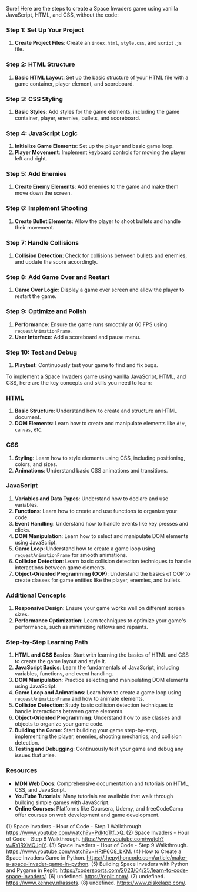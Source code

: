 Sure! Here are the steps to create a Space Invaders game using vanilla JavaScript, HTML, and CSS, without the code:

### Step 1: Set Up Your Project
1. **Create Project Files**: Create an `index.html`, `style.css`, and `script.js` file.

### Step 2: HTML Structure
1. **Basic HTML Layout**: Set up the basic structure of your HTML file with a game container, player element, and scoreboard.

### Step 3: CSS Styling
1. **Basic Styles**: Add styles for the game elements, including the game container, player, enemies, bullets, and scoreboard.

### Step 4: JavaScript Logic
1. **Initialize Game Elements**: Set up the player and basic game loop.
2. **Player Movement**: Implement keyboard controls for moving the player left and right.

### Step 5: Add Enemies
1. **Create Enemy Elements**: Add enemies to the game and make them move down the screen.

### Step 6: Implement Shooting
1. **Create Bullet Elements**: Allow the player to shoot bullets and handle their movement.

### Step 7: Handle Collisions
1. **Collision Detection**: Check for collisions between bullets and enemies, and update the score accordingly.

### Step 8: Add Game Over and Restart
1. **Game Over Logic**: Display a game over screen and allow the player to restart the game.

### Step 9: Optimize and Polish
1. **Performance**: Ensure the game runs smoothly at 60 FPS using `requestAnimationFrame`.
2. **User Interface**: Add a scoreboard and pause menu.

### Step 10: Test and Debug
1. **Playtest**: Continuously test your game to find and fix bugs.

To implement a Space Invaders game using vanilla JavaScript, HTML, and CSS, here are the key concepts and skills you need to learn:

### HTML
1. **Basic Structure**: Understand how to create and structure an HTML document.
2. **DOM Elements**: Learn how to create and manipulate elements like `div`, `canvas`, etc.

### CSS
1. **Styling**: Learn how to style elements using CSS, including positioning, colors, and sizes.
2. **Animations**: Understand basic CSS animations and transitions.

### JavaScript
1. **Variables and Data Types**: Understand how to declare and use variables.
2. **Functions**: Learn how to create and use functions to organize your code.
3. **Event Handling**: Understand how to handle events like key presses and clicks.
4. **DOM Manipulation**: Learn how to select and manipulate DOM elements using JavaScript.
5. **Game Loop**: Understand how to create a game loop using `requestAnimationFrame` for smooth animations.
6. **Collision Detection**: Learn basic collision detection techniques to handle interactions between game elements.
7. **Object-Oriented Programming (OOP)**: Understand the basics of OOP to create classes for game entities like the player, enemies, and bullets.

### Additional Concepts
1. **Responsive Design**: Ensure your game works well on different screen sizes.
2. **Performance Optimization**: Learn techniques to optimize your game's performance, such as minimizing reflows and repaints.

### Step-by-Step Learning Path
1. **HTML and CSS Basics**: Start with learning the basics of HTML and CSS to create the game layout and style it.
2. **JavaScript Basics**: Learn the fundamentals of JavaScript, including variables, functions, and event handling.
3. **DOM Manipulation**: Practice selecting and manipulating DOM elements using JavaScript.
4. **Game Loop and Animations**: Learn how to create a game loop using `requestAnimationFrame` and how to animate elements.
5. **Collision Detection**: Study basic collision detection techniques to handle interactions between game elements.
6. **Object-Oriented Programming**: Understand how to use classes and objects to organize your game code.
7. **Building the Game**: Start building your game step-by-step, implementing the player, enemies, shooting mechanics, and collision detection.
8. **Testing and Debugging**: Continuously test your game and debug any issues that arise.

### Resources
- **MDN Web Docs**: Comprehensive documentation and tutorials on HTML, CSS, and JavaScript.
- **YouTube Tutorials**: Many tutorials are available that walk through building simple games with JavaScript.
- **Online Courses**: Platforms like Coursera, Udemy, and freeCodeCamp offer courses on web development and game development.

(1) Space Invaders - Hour of Code - Step 1 Walkthrough. https://www.youtube.com/watch?v=PdktqTtf_xQ.
(2) Space Invaders - Hour of Code - Step 8 Walkthrough. https://www.youtube.com/watch?v=RYjRXMQJgiY.
(3) Space Invaders - Hour of Code - Step 9 Walkthrough. https://www.youtube.com/watch?v=HRtP6O8_bKM.
(4) How to Create a Space Invaders Game in Python. https://thepythoncode.com/article/make-a-space-invader-game-in-python.
(5) Building Space Invaders with Python and Pygame in Replit. https://codersports.com/2023/04/25/learn-to-code-space-invaders/.
(6) undefined. https://replit.com/.
(7) undefined. https://www.kenney.nl/assets.
(8) undefined. https://www.piskelapp.com/.